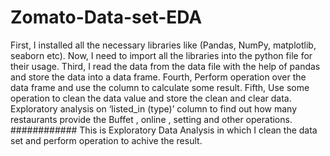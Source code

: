 # Zomato-Data-set-EDA
First, I installed all the necessary libraries like (Pandas, NumPy, matplotlib, seaborn etc).
Now, I need to import all the libraries into the python file for their usage.
Third, I read the data from the data file with the help of pandas and store the data into a data frame.
Fourth, Perform operation over the data frame and use the column to calculate some result.
Fifth, Use some operation to clean the data value and store the clean and clear data.
Exploratory analysis on ‘listed_in (type)’ column to find out how many restaurants provide the Buffet , online , setting and other operations. 
############
This is Exploratory Data Analysis in which I clean the data set and perform operation to achive the result.

